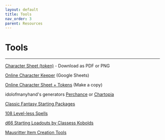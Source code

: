 ```yaml
---
layout: default
title: Tools
nav_order: 3
parent: Resources
---
```


# Tools
---

[Character Sheet (token)](https://docs.google.com/drawings/d/1_X9o8rzE5jFPQpP1yCz1sPikdm8naQ1gPkT-ATK2T0c) - Download as PDF or PNG

[Online Character Keeper](https://docs.google.com/spreadsheets/d/1Ueq-v5XZ-mC1qFd81T0892RzRsr8WdgAG89M4ZXe5qM) (Google Sheets)

[Online Character Sheet + Tokens](https://docs.google.com/presentation/d/1rYEUNE9_zsEUBut3a3UyRhRr8fy33s5fjX4Y7L6lvog) (Make a copy)

idolofmanyhand's generators [Perchance](https://perchance.org/cairn-characters) or [Chartopia](http://d12dev.com/chart/32009)

[Classic Fantasy Starting Packages](https://dreamingdragonslayer.itch.io/into-the-odd-classic-fantasy-starting-packages)

[108 Level-less Spells](https://dreamingdragonslayer.itch.io/108-level-less-spells-d366)

[d66 Starting Loadouts by Classess Kobolds](https://classless-kobolds.itch.io/d66-starting-loadouts-for-cairn)

[Mausritter Item Creation Tools](https://mausritter.com/item-card-studio/)
